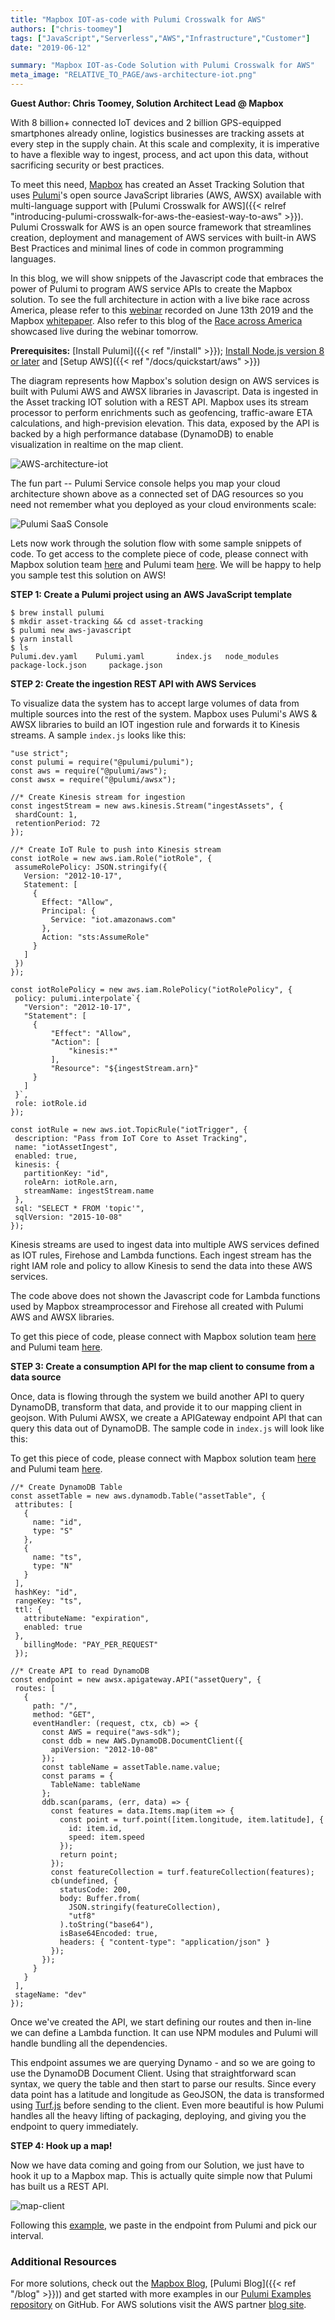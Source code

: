 ```yaml
---
title: "Mapbox IOT-as-code with Pulumi Crosswalk for AWS"
authors: ["chris-toomey"]
tags: ["JavaScript","Serverless","AWS","Infrastructure","Customer"]
date: "2019-06-12"

summary: "Mapbox IOT-as-Code Solution with Pulumi Crosswalk for AWS"
meta_image: "RELATIVE_TO_PAGE/aws-architecture-iot.png"
---
```



**Guest Author: Chris Toomey, Solution Architect Lead @ Mapbox**

With 8 billion+ connected IoT devices and 2 billion GPS-equipped
smartphones already online, logistics businesses are tracking assets at
every step in the supply chain. At this scale and complexity, it is
imperative to have a flexible way to ingest, process, and act upon this
data, without sacrificing security or best practices.

To meet this need, [Mapbox](https://www.mapbox.com/) has created an
Asset Tracking Solution that uses [Pulumi](/)'s
open source JavaScript libraries (AWS, AWSX) available with
multi-language support with [Pulumi Crosswalk for AWS]({{< relref "introducing-pulumi-crosswalk-for-aws-the-easiest-way-to-aws" >}}).
Pulumi Crosswalk for AWS is an open source framework that streamlines
creation, deployment and management of AWS services with built-in AWS
Best Practices and minimal lines of code in common programming
languages.

In this blog, we will show snippets of the Javascript code that embraces
the power of Pulumi to program AWS service APIs to create the Mapbox
solution. To see the full architecture in action with a live bike race
across America, please refer to this
[webinar](https://www.pulumi.com/webinar/aws-mapbox/?utm_campaign=Partner%20-%20AWS&utm_medium=email&_hsenc=p2ANqtz--wro3maaq0AodmaPINTCc0V7Cpd2xRwWLbVlSOp9d5kwsWV-2sgjVxDyUjeS7FfNinlOk2DKKa6wQ07K0xP-NQ9p1kGA&_hsmi=73158875&utm_content=73158875&utm_source=hs_email&hsCtaTracking=cd221e5f-79fa-4b95-b7e3-43b5a49609b2%7Ccd0a7d93-082a-4572-8e8e-abf1c1b2548f)
recorded on June 13th 2019 and the Mapbox
[whitepaper](https://www.mapbox.com/use-cases/asset-tracking/solutions-white-paper/).
Also refer to this blog of the [Race across America](https://blog.mapbox.com/team-haase-partners-with-mapbox-for-2019-race-across-america-bid-7803a3bdbe49)
showcased live during the webinar tomorrow.

**Prerequisites:** [Install Pulumi]({{< ref "/install" >}});
[Install Node.js version 8 or later](https://nodejs.org/en/download/) and
[Setup AWS]({{< ref "/docs/quickstart/aws" >}})

The diagram represents how Mapbox's solution design on AWS services is
built with Pulumi AWS and AWSX libraries in Javascript. Data is ingested
in the Asset tracking IOT solution with a REST API. Mapbox uses its
stream processor to perform enrichments such as geofencing,
traffic-aware ETA calculations, and high-prevision elevation. This data,
exposed by the API is backed by a high performance database (DynamoDB)
to enable visualization in realtime on the map client.

![AWS-architecture-iot](./aws-architecture-iot.png)

The fun part -- Pulumi Service console helps you map your cloud
architecture shown above as a connected set of DAG resources so you need
not remember what you deployed as your cloud environments scale:

![Pulumi SaaS Console](./pulumi-saas-console-iot.png)

Lets now work through the solution flow with some sample snippets of
code. To get access to the complete piece of code, please connect with
Mapbox solution team [here](mailto:chris.toomey@mapbox.com) and
Pulumi team [here](mailto:sales@pulumi.com). We will be happy to help you sample test this
solution on AWS!

**STEP 1: Create a Pulumi project using an AWS JavaScript template**

    $ brew install pulumi
    $ mkdir asset-tracking && cd asset-tracking
    $ pulumi new aws-javascript
    $ yarn install
    $ ls
    Pulumi.dev.yaml    Pulumi.yaml       index.js   node_modules    package-lock.json     package.json

**STEP 2: Create the ingestion REST API with AWS Services**

To visualize data the system has to accept large volumes of data from
multiple sources into the rest of the system. Mapbox uses Pulumi's AWS &
AWSX libraries to build an IOT ingestion rule and forwards it to Kinesis
streams. A sample `index.js` looks like this:

    "use strict";
    const pulumi = require("@pulumi/pulumi");
    const aws = require("@pulumi/aws");
    const awsx = require("@pulumi/awsx");

    //* Create Kinesis stream for ingestion
    const ingestStream = new aws.kinesis.Stream("ingestAssets", {
     shardCount: 1,
     retentionPeriod: 72
    });

    //* Create IoT Rule to push into Kinesis stream
    const iotRole = new aws.iam.Role("iotRole", {
     assumeRolePolicy: JSON.stringify({
       Version: "2012-10-17",
       Statement: [
         {
           Effect: "Allow",
           Principal: {
             Service: "iot.amazonaws.com"
           },
           Action: "sts:AssumeRole"
         }
       ]
     })
    });

    const iotRolePolicy = new aws.iam.RolePolicy("iotRolePolicy", {
     policy: pulumi.interpolate`{
       "Version": "2012-10-17",
       "Statement": [
         {
             "Effect": "Allow",
             "Action": [
                 "kinesis:*"
             ],
             "Resource": "${ingestStream.arn}"
         }
       ]
     }`,
     role: iotRole.id
    });

    const iotRule = new aws.iot.TopicRule("iotTrigger", {
     description: "Pass from IoT Core to Asset Tracking",
     name: "iotAssetIngest",
     enabled: true,
     kinesis: {
       partitionKey: "id",
       roleArn: iotRole.arn,
       streamName: ingestStream.name
     },
     sql: "SELECT * FROM 'topic'",
     sqlVersion: "2015-10-08"
    });

Kinesis streams are used to ingest data into multiple AWS services
defined as IOT rules, Firehose and Lambda functions. Each ingest stream
has the right IAM role and policy to allow Kinesis to send the data into
these AWS services.

The code above does not shown the Javascript code for Lambda functions
used by Mapbox streamprocessor and Firehose all created with Pulumi AWS
and AWSX libraries.

To get this piece of code, please connect with Mapbox solution team
[here](mailto:chris.toomey@mapbox.com) and Pulumi team
[here](mailto:sales@pulumi.com).

**STEP 3: Create a consumption API for the map client to consume from a
data source**

Once, data is flowing through the system we build another API to query
DynamoDB, transform that data, and provide it to our mapping client in
geojson. With Pulumi AWSX, we create a APIGateway endpoint API that can
query this data out of DynamoDB. The sample code in `index.js` will look
like this:

To get this piece of code, please connect with Mapbox solution team
[here](mailto:chris.toomey@mapbox.com) and Pulumi team
[here](mailto:sales@pulumi.com).

    //* Create DynamoDB Table
    const assetTable = new aws.dynamodb.Table("assetTable", {
     attributes: [
       {
         name: "id",
         type: "S"
       },
       {
         name: "ts",
         type: "N"
       }
     ],
     hashKey: "id",
     rangeKey: "ts",
     ttl: {
       attributeName: "expiration",
       enabled: true
     },
       billingMode: "PAY_PER_REQUEST" 
     });

    //* Create API to read DynamoDB
    const endpoint = new awsx.apigateway.API("assetQuery", {
     routes: [
       {
         path: "/",
         method: "GET",
         eventHandler: (request, ctx, cb) => {
           const AWS = require("aws-sdk");
           const ddb = new AWS.DynamoDB.DocumentClient({
             apiVersion: "2012-10-08"
           });
           const tableName = assetTable.name.value;
           const params = {
             TableName: tableName
           };
           ddb.scan(params, (err, data) => {
             const features = data.Items.map(item => {
               const point = turf.point([item.longitude, item.latitude], {
                 id: item.id,
                 speed: item.speed
               });
               return point;
             });
             const featureCollection = turf.featureCollection(features);
             cb(undefined, {
               statusCode: 200,
               body: Buffer.from(
                 JSON.stringify(featureCollection),
                 "utf8"
               ).toString("base64"),
               isBase64Encoded: true,
               headers: { "content-type": "application/json" }
             });
           });
         }
       }
     ],
     stageName: "dev"
    });

Once we've created the API, we start defining our routes and then
in-line we can define a Lambda function. It can use NPM modules and
Pulumi will handle bundling all the dependencies.

This endpoint assumes we are querying Dynamo - and so we are going to
use the DynamoDB Document Client. Using that straightforward scan
syntax, we query the table and then start to parse our results. Since
every data point has a latitude and longitude as GeoJSON, the data is
transformed using [Turf.js](http://turfjs.org/) before sending to the
client. Even more beautiful is how Pulumi handles all the heavy lifting
of packaging, deploying, and giving you the endpoint to query
immediately.

**STEP 4: Hook up a map!**

Now we have data coming and going from our Solution, we just have to
hook it up to a Mapbox map. This is actually quite simple now that
Pulumi has built us a REST API.

![map-client](https://blog.pulumi.com/hs-fs/hubfs/map-client.png)

Following this
[example](https://docs.mapbox.com/mapbox-gl-js/example/live-geojson/),
we paste in the endpoint from Pulumi and pick our interval.

### Additional Resources

For more solutions, check out the [Mapbox Blog](https://blog.mapbox.com/),
[Pulumi Blog]({{< ref "/blog" >}})) and get started
with more examples in our [Pulumi Examples repository](https://github.com/pulumi/examples) on GitHub. For AWS solutions visit
the AWS partner [blog site](https://aws.amazon.com/blogs/apn/).
